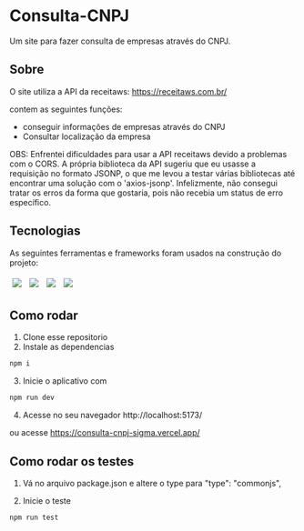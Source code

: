 # Consulta-CNPJ

Um site para fazer consulta de empresas através do CNPJ.

## Sobre

O site utiliza a API da receitaws: https://receitaws.com.br/

contem as seguintes funções:

- conseguir informações de empresas através do CNPJ
- Consultar localização da empresa

OBS: Enfrentei dificuldades para usar a API receitaws devido a problemas com o CORS. A própria biblioteca da API sugeriu que eu usasse a requisição no formato JSONP, o que me levou a testar várias bibliotecas até encontrar uma solução com o 'axios-jsonp'. Infelizmente, não consegui tratar os erros da forma que gostaria, pois não recebia um status de erro específico.

## Tecnologias

As seguintes ferramentas e frameworks foram usados na construção do projeto:

<p>
  <img style='margin: 5px;' src='https://img.shields.io/badge/styled-components%20-%2320232a.svg?&style=for-the-badge&color=b8679e&logo=styled-   components&logoColor=%3a3a3a'>
  <img style='margin: 5px;' src='https://img.shields.io/badge/axios%20-%2320232a.svg?&style=for-the-badge&color=informational'>
  <img style='margin: 5px;' src="https://img.shields.io/badge/react-app%20-%2320232a.svg?&style=for-the-badge&color=60ddf9&logo=react&logoColor=%2361DAFB"/>
  <img style='margin: 5px;' src="https://img.shields.io/badge/react_route%20-%2320232a.svg?&style=for-the-badge&logo=react&logoColor=%2361DAFB"/>
</p>

## Como rodar

1. Clone esse repositorio
2. Instale as dependencias

```bash
npm i
```

3. Inicie o aplicativo com

```bash
npm run dev
```

4. Acesse no seu navegador http://localhost:5173/

ou acesse https://consulta-cnpj-sigma.vercel.app/

## Como rodar os testes

1. Vá no arquivo package.json e altere o type para "type": "commonjs",

2. Inicie o teste

```bash
npm run test
```
